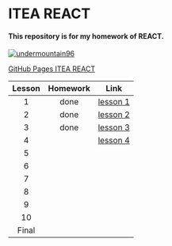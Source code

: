 # ITEA REACT
#### This repository is for my homework of REACT.

[![](https://avatars.githubusercontent.com/u/51316130?s=180&v=4 "undermountain96")](https://github.com/UnderMountain96)

[GitHub Pages ITEA REACT](https://undermountain96.github.io/ITEA_REACT/)

|Lesson|Homework|Link|
| :---: | :---: | :---: |
|1|done|[lesson 1](https://github.com/UnderMountain96/ITEA_REACT/tree/master/src/lessons/lesson_1 "GitHub lesson 1")|
|2|done|[lesson 2](https://github.com/UnderMountain96/ITEA_REACT/tree/master/src/lessons/lesson_2 "GitHub lesson 2")|
|3|done|[lesson 3](https://github.com/UnderMountain96/ITEA_REACT/tree/master/src/lessons/lesson_3 "GitHub lesson 3")|
|4||[lesson 4](https://github.com/UnderMountain96/ITEA_REACT/tree/master/src/lessons/lesson_4 "GitHub lesson 4")|
|5|||
|6|||
|7|||
|8|||
|9|||
|10|||
|Final|||
